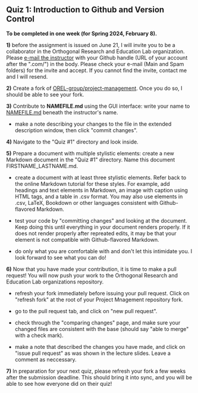 ## Quiz 1: Introduction to Github and Version Control
__To be completed in one week (for Spring 2024, February 8).__ 

__1)__ before the assignment is issued on June 21, I will invite you to be a collaborator in the Orthogonal Research and Education Lab organization. Please [e-mail the instructor](mailto:balicea@illinois.edu) with your Github handle (URL of your account after the ".com/") in the body. Please check your e-mail (Main and Spam folders) for the invite and accept. If you cannot find the invite, contact me and I will resend.

__2)__ Create a fork of [OREL-group/project-management](https://github.com/OREL-group/Project-Management). Once you do so, I should be able to see your fork.

__3)__ Contribute to __NAMEFILE.md__ using the GUI interface: write your name to [NAMEFILE.md](https://github.com/OREL-group/Project-Management/blob/main/Quiz%201/NAMEFILE.md) beneath the instructor's name.

* make a note describing your changes to the file in the extended description window, then click "commit changes".

__4)__ Navigate to the "Quiz #1" directory and look inside.

__5)__ Prepare a document with multiple stylistic elements: create a new Markdown document in the "Quiz #1" directory. Name this document FIRSTNAME_LASTNAME.md. 

* create a document with at least three stylistic elements. Refer back to the online Markdown tutorial for these styles. For example, add headings and text elements in Markdown, an image with caption using HTML tags, and a table in .csv format. You may also use elements in .csv, LaTeX, Bookdown or other languages consistent with Github-flavored Markdown.

* test your code by "committing changes" and looking at the document. Keep doing this until everything in your document renders properly. If it does not render properly after repreated edits, it may be that your element is not compatible with Github-flavored Markdown. 

* do only what you are comfortable with and don't let this intimidate you. I look forward to see what you can do!

__6)__ Now that you have made your contribution, it is time to make a pull request! You will now push your work to the Orthogonal Research and Education Lab organizations repository.

* refresh your fork immediately before issuing your pull request. Click on "refresh fork" at the root of your Project Mnagement repository fork.

* go to the pull request tab, and click on "new pull request".

* check through the "comparing changes" page, and make sure your changed files are consistent with the base (should say "able to merge" with a check mark). 

* make a note that described the changes you have made, and click on "issue pull request" as was shown in the lecture slides. Leave a comment as neccessary.

__7)__ In preparation for your next quiz, please refresh your fork a few weeks after the submission deadline. This should bring it into sync, and you will be able to see how everyone did on their quiz!
